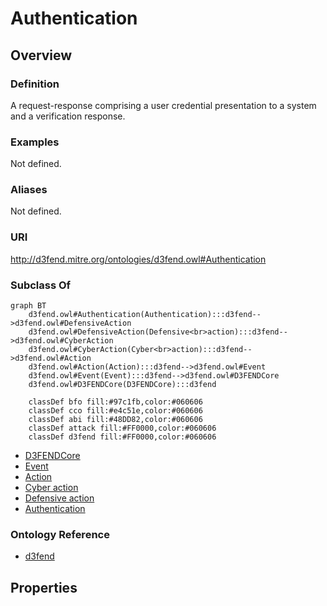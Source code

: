 # Authentication

## Overview

### Definition
A request-response comprising a user credential presentation to a system and a verification response.

### Examples
Not defined.

### Aliases
Not defined.

### URI
http://d3fend.mitre.org/ontologies/d3fend.owl#Authentication

### Subclass Of
```mermaid
graph BT
    d3fend.owl#Authentication(Authentication):::d3fend-->d3fend.owl#DefensiveAction
    d3fend.owl#DefensiveAction(Defensive<br>action):::d3fend-->d3fend.owl#CyberAction
    d3fend.owl#CyberAction(Cyber<br>action):::d3fend-->d3fend.owl#Action
    d3fend.owl#Action(Action):::d3fend-->d3fend.owl#Event
    d3fend.owl#Event(Event):::d3fend-->d3fend.owl#D3FENDCore
    d3fend.owl#D3FENDCore(D3FENDCore):::d3fend
    
    classDef bfo fill:#97c1fb,color:#060606
    classDef cco fill:#e4c51e,color:#060606
    classDef abi fill:#48DD82,color:#060606
    classDef attack fill:#FF0000,color:#060606
    classDef d3fend fill:#FF0000,color:#060606
```

- [D3FENDCore](/docs/ontology/reference/model/D3FENDCore/D3FENDCore.md)
- [Event](/docs/ontology/reference/model/D3FENDCore/Event/Event.md)
- [Action](/docs/ontology/reference/model/D3FENDCore/Event/Action/Action.md)
- [Cyber action](/docs/ontology/reference/model/D3FENDCore/Event/Action/Cyber%20action/Cyber%20action.md)
- [Defensive action](/docs/ontology/reference/model/D3FENDCore/Event/Action/Cyber%20action/Defensive%20action/Defensive%20action.md)
- [Authentication](/docs/ontology/reference/model/D3FENDCore/Event/Action/Cyber%20action/Defensive%20action/Authentication/Authentication.md)


### Ontology Reference
- [d3fend](http://d3fend.mitre.org/ontologies/d3fend.owl#)

## Properties
